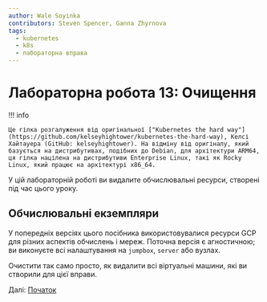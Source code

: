 ```yaml
---
author: Wale Soyinka
contributors: Steven Spencer, Ganna Zhyrnova
tags:
  - kubernetes
  - k8s
  - лабораторна вправа
---
```


# Лабораторна робота 13: Очищення

!!! info

    Це гілка розгалуження від оригінальної ["Kubernetes the hard way"](https://github.com/kelseyhightower/kubernetes-the-hard-way), Келсі Хайтауера (GitHub: kelseyhightower). На відміну від оригіналу, який базується на дистрибутивах, подібних до Debian, для архітектури ARM64, ця гілка націлена на дистрибутиви Enterprise Linux, такі як Rocky Linux, який працює на архітектурі x86_64.

У цій лабораторній роботі ви видалите обчислювальні ресурси, створені під час цього уроку.

## Обчислювальні екземпляри

У попередніх версіях цього посібника використовувалися ресурси GCP для різних аспектів обчислень і мереж. Поточна версія є агностичною; ви виконуєте всі налаштування на `jumpbox`, `server` або вузлах.

Очистити так само просто, як видалити всі віртуальні машини, які ви створили для цієї вправи.

Далі: [Початок](lab0-README.md)
